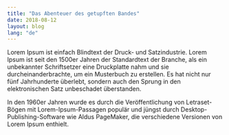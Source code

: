 ```yaml
---
title: "Das Abenteuer des getupften Bandes"
date: 2018-08-12
layout: blog
lang: "de"
---
```


Lorem Ipsum ist einfach Blindtext der Druck- und Satzindustrie. Lorem Ipsum ist seit den 1500er Jahren der Standardtext der Branche, als ein unbekannter Schriftsetzer eine Druckplatte nahm und sie durcheinanderbrachte, um ein Musterbuch zu erstellen. Es hat nicht nur fünf Jahrhunderte überlebt, sondern auch den Sprung in den elektronischen Satz unbeschadet überstanden.  

In den 1960er Jahren wurde es durch die Veröffentlichung von Letraset-Bögen mit Lorem-Ipsum-Passagen populär und jüngst durch Desktop-Publishing-Software wie Aldus PageMaker, die verschiedene Versionen von Lorem Ipsum enthielt.
